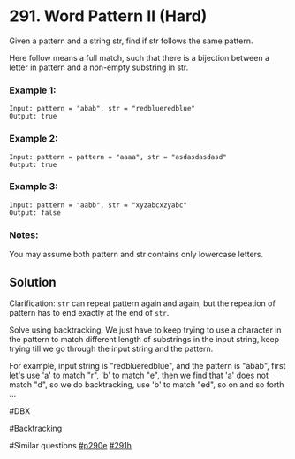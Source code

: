# 291. Word Pattern II (Hard)

Given a pattern and a string str, find if str follows the same pattern.

Here follow means a full match, such that there is a bijection between a letter in pattern and a non-empty substring in str.

### Example 1:
```
Input: pattern = "abab", str = "redblueredblue"
Output: true
```

### Example 2:
```
Input: pattern = pattern = "aaaa", str = "asdasdasdasd"
Output: true
```

### Example 3:
```
Input: pattern = "aabb", str = "xyzabcxzyabc"
Output: false
```

### Notes:
You may assume both pattern and str contains only lowercase letters.

## Solution
Clarification: `str` can repeat pattern again and again, but the repeation of pattern has to end exactly at the end of `str`.

Solve using backtracking. We just have to keep trying to use a character in the pattern to match different length of substrings in the input string, keep trying till we go through the input string and the pattern.

For example, input string is "redblueredblue", and the pattern is "abab", first let's use 'a' to match "r", 'b' to match "e", then we find that 'a' does not match "d", so we do backtracking, use 'b' to match "ed", so on and so forth ...

#DBX

#Backtracking

#Similar questions [#p290e](../p290e/README.md) [#291h](../291h/README.md)
